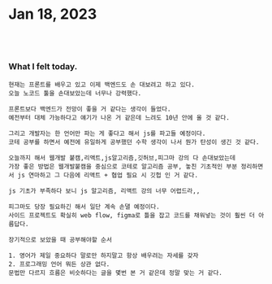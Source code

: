 # Jan 18, 2023 

<br><br>

### What I felt today.
    현재는 프론트를 배우고 있고 이제 백엔드도 손 대보려고 하고 있다.
    오늘 노코드 툴을 손대보았는데 너무나 강력했다. 

    프론트보다 백엔드가 전망이 좋을 거 같다는 생각이 들었다.
    예전부터 대체 가능하다고 얘기가 나온 거 같은데 느려도 10년 안에 올 것 같다.

    그리고 개발자는 한 언어만 파는 게 좋다고 해서 js를 파고들 예정이다.
    코테 공부를 하면서 예전에 유일하게 공부했던 수학 생각이 나서 뭔가 탄성이 생긴 것 같다.

    오늘까지 해서 웹개발 붙캠,리액트,js알고리즘,깃허브,피그마 강의 다 손대보았는데 
    가장 좋은 방법은 웹개발붙캠을 중심으로 코테로 알고리즘 공부, 놓친 기초적인 부분 정리하면서 js 연마하고 그 다음에 리액트 + 협업 필요 시 깃헙 인 거 같다.

    js 기초가 부족하다 보니 js 알고리즘, 리액트 강의 너무 어렵드라,,

    피그마도 당장 필요하긴 해서 일단 계속 손댈 예정이다.
    사이드 프로젝트도 확실히 web flow, figma로 틀을 잡고 코드를 채워넣는 것이 훨씬 더 아름답다.

    장기적으로 보았을 때 공부해야할 순서

    1. 영어가 제일 중요하다 말로만 하지말고 항상 배우려는 자세를 갖자
    2. 프로그래밍 언어 뭐든 상관 없다. 
    문법만 다르지 흐름은 비슷하다는 글을 몇번 본 거 같은데 정말 맞는 거 같다.
